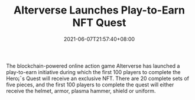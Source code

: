 ﻿---
title: "Alterverse Launches Play-to-Earn NFT Quest"
date: 2021-06-07T21:57:40+08:00
lastmod: 2021-06-07T16:45:40+08:00
draft: false
authors: ["Mandy"]
description: "The blockchain-powered online action game Alterverse has launched a play-to-earn initiative during which the first 100 players to complete the Hero¡¯s Quest will receive an exclusive NFT. There are 20 complete sets of five pieces, and the first 100 players to complete the quest will either receive the helmet, armor, plasma hammer, shield or uniform."
featuredImage: "alterverse-launches-play-to-earn-nft-quest.png"
tags: ["Action","Play to Earn"]
categories: ["news"]
news: ["Action"]
weight: 
lightgallery: true
pinned: false
recommend: false
recommend1: false
---

The blockchain-powered online action game Alterverse has launched a play-to-earn initiative during which the first 100 players to complete the Hero¡¯s Quest will receive an exclusive NFT. There are 20 complete sets of five pieces, and the first 100 players to complete the quest will either receive the helmet, armor, plasma hammer, shield or uniform.

<!--more-->

